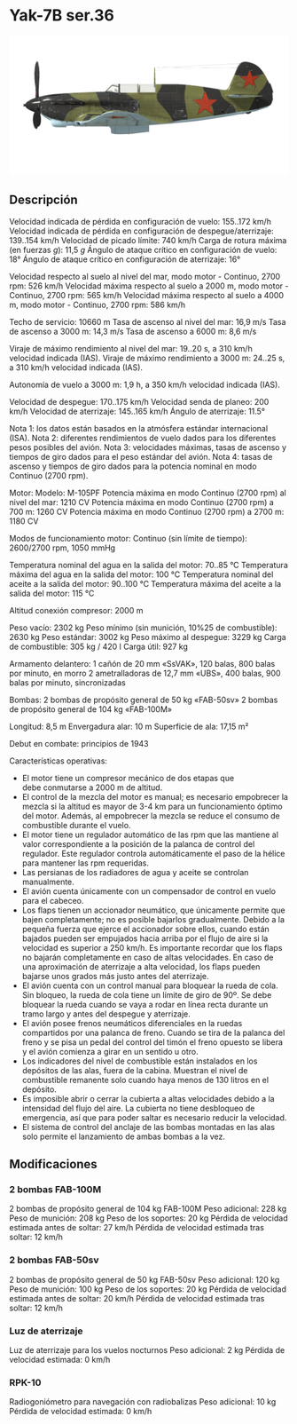 # Yak-7B ser.36

![yak7bs36](../images/yak7bs36.png)

## Descripción

Velocidad indicada de pérdida en configuración de vuelo: 155..172 km/h
Velocidad indicada de pérdida en configuración de despegue/aterrizaje: 139..154 km/h
Velocidad de picado límite: 740 km/h
Carga de rotura máxima (en fuerzas <i>g</i>): 11,5 <i>g</i>
Ángulo de ataque crítico en configuración de vuelo: 18°
Ángulo de ataque crítico en configuración de aterrizaje: 16°

Velocidad respecto al suelo al nivel del mar, modo motor - Continuo, 2700 rpm: 526 km/h
Velocidad máxima respecto al suelo a 2000 m, modo motor - Continuo, 2700 rpm: 565 km/h
Velocidad máxima respecto al suelo a 4000 m, modo motor - Continuo, 2700 rpm: 586 km/h

Techo de servicio: 10660 m
Tasa de ascenso al nivel del mar: 16,9 m/s
Tasa de ascenso a 3000 m: 14,3 m/s
Tasa de ascenso a 6000 m: 8,6 m/s

Viraje de máximo rendimiento al nivel del mar: 19..20 s, a 310 km/h velocidad indicada (IAS).
Viraje de máximo rendimiento a 3000 m: 24..25 s, a 310 km/h velocidad indicada (IAS).

Autonomía de vuelo a 3000 m: 1,9 h, a 350 km/h velocidad indicada (IAS).

Velocidad de despegue: 170..175 km/h
Velocidad senda de planeo: 200 km/h
Velocidad de aterrizaje: 145..165 km/h
Ángulo de aterrizaje: 11.5°

Nota 1: los datos están basados en la atmósfera estándar internacional (ISA).
Nota 2: diferentes rendimientos de vuelo dados para los diferentes pesos posibles del avión.
Nota 3: velocidades máximas, tasas de ascenso y tiempos de giro dados para el peso estándar del avión.
Nota 4: tasas de ascenso y tiempos de giro dados para la potencia nominal en modo Continuo (2700 rpm).

Motor:
Modelo: M-105PF
Potencia máxima en modo Continuo (2700 rpm) al nivel del mar: 1210 CV
Potencia máxima en modo Continuo (2700 rpm) a 700 m: 1260 CV
Potencia máxima en modo Continuo (2700 rpm) a 2700 m: 1180 CV

Modos de funcionamiento motor:
Continuo (sin límite de tiempo): 2600/2700 rpm, 1050 mmHg

Temperatura nominal del agua en la salida del motor: 70..85 °C
Temperatura máxima del agua en la salida del motor: 100 °C
Temperatura nominal del aceite a la salida del motor: 90..100 °C
Temperatura máxima del aceite a la salida del motor: 115 °C

Altitud conexión compresor: 2000 m

Peso vacío: 2302 kg
Peso mínimo (sin munición, 10%25 de combustible): 2630 kg
Peso estándar: 3002 kg
Peso máximo al despegue: 3229 kg
Carga de combustible: 305 kg / 420 l
Carga útil: 927 kg

Armamento delantero:
1 cañón de 20 mm «SsVAK», 120 balas, 800 balas por minuto, en morro
2 ametralladoras de 12,7 mm «UBS», 400 balas, 900 balas por minuto, sincronizadas

Bombas:
2 bombas de propósito general de 50 kg «FAB-50sv»
2 bombas de propósito general de 104 kg «FAB-100M»

Longitud: 8,5 m
Envergadura alar: 10 m
Superficie de ala: 17,15 m²

Debut en combate: principios de 1943

Características operativas:
- El motor tiene un compresor mecánico de dos etapas que debe conmutarse a 2000 m de altitud.
- El control de la mezcla del motor es manual; es necesario empobrecer la mezcla si la altitud es mayor de 3-4 km para un funcionamiento óptimo del motor. Además, al empobrecer la mezcla se reduce el consumo de combustible durante el vuelo.
- El motor tiene un regulador automático de las rpm que las mantiene al valor correspondiente a la posición de la palanca de control del regulador. Este regulador controla automáticamente el paso de la hélice para mantener las rpm requeridas.
- Las persianas de los radiadores de agua y aceite se controlan manualmente.
- El avión cuenta únicamente con un compensador de control en vuelo para el cabeceo.
- Los flaps tienen un accionador neumático, que únicamente permite que bajen completamente; no es posible bajarlos gradualmente. Debido a la pequeña fuerza que ejerce el accionador sobre ellos, cuando están bajados pueden ser empujados hacia arriba por el flujo de aire si la velocidad es superior a 250 km/h. Es importante recordar que los flaps no bajarán completamente en caso de altas velocidades. En caso de una aproximación de aterrizaje a alta velocidad, los flaps pueden bajarse unos grados más justo antes del aterrizaje.
- El avión cuenta con un control manual para bloquear la rueda de cola. Sin bloqueo, la rueda de cola tiene un límite de giro de 90º. Se debe bloquear la rueda cuando se vaya a rodar en línea recta durante un tramo largo y antes del despegue y aterrizaje.
- El avión posee frenos neumáticos diferenciales en la ruedas compartidos por una palanca de freno. Cuando se tira de la palanca del freno y se pisa un pedal del control del timón el freno opuesto se libera y el avión comienza a girar en un sentido u otro.
- Los indicadores del nivel de combustible están instalados en los depósitos de las alas, fuera de la cabina. Muestran el nivel de combustible remanente solo cuando haya menos de 130 litros en el depósito.
- Es imposible abrir o cerrar la cubierta a altas velocidades debido a la intensidad del flujo del aire. La cubierta no tiene desbloqueo de emergencia, así que para poder saltar es necesario reducir la velocidad.
- El sistema de control del anclaje de las bombas montadas en las alas solo permite el lanzamiento de ambas bombas a la vez.

## Modificaciones

### 2 bombas FAB-100M

2 bombas de propósito general de 104 kg FAB-100M
Peso adicional: 228 kg
Peso de munición: 208 kg
Peso de los soportes: 20 kg
Pérdida de velocidad estimada antes de soltar: 27 km/h
Pérdida de velocidad estimada tras soltar: 12 km/h
### 2 bombas FAB-50sv

2 bombas de propósito general de 50 kg FAB-50sv
Peso adicional: 120 kg
Peso de munición: 100 kg
Peso de los soportes: 20 kg
Pérdida de velocidad estimada antes de soltar: 20 km/h
Pérdida de velocidad estimada tras soltar: 12 km/h
### Luz de aterrizaje

Luz de aterrizaje para los vuelos nocturnos
Peso adicional: 2 kg
Pérdida de velocidad estimada: 0 km/h
### RPK-10

Radiogoniómetro para navegación con radiobalizas
Peso adicional: 10 kg
Pérdida de velocidad estimada: 0 km/h
